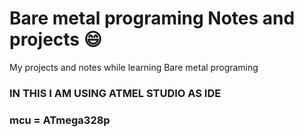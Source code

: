 # Bare metal programing Notes and projects :smile:

 My projects and notes while learning Bare metal programing
  
  ### IN THIS I AM USING ATMEL STUDIO AS IDE
  ### mcu = ATmega328p
  
